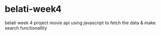 # belati-week4
belati week 4 project movie api using javascript to fetch the data & make search functionallity
